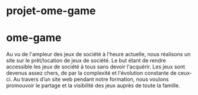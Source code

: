 # projet-ome-game
# ome-game
Au vu de l'ampleur des jeux de société à l'heure actuelle, nous réalisons un site sur le prêt/location de jeux de société.
Le but étant de rendre accessible les jeux de société à tous sans devoir l'acquérir. Les jeux sont devenus assez chers, de par la complexité et l'évolution constante de ceux-ci.
Au travers d’un site web pendant notre formation, nous voulons promouvoir le partage et la visibilité des jeux auprès de toute la famille.


